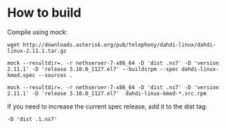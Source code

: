 # How to build

Compile using mock:

```
wget http://downloads.asterisk.org/pub/telephony/dahdi-linux/dahdi-linux-2.11.1.tar.gz

mock --resultdir=. -r nethserver-7-x86_64 -D 'dist .ns7' -D 'version 2.11.1' -D 'release 3.10.0_1127.el7' --buildsrpm --spec dahdi-linux-kmod.spec --sources .

mock --resultdir=. -r nethserver-7-x86_64 -D 'dist .ns7' -D 'version 2.11.1' -D 'release 3.10.0_1127.el7'  dahdi-linux-kmod-*.src.rpm
```

If you need to increase the current spec release, add it to the dist tag:
```
-D 'dist .1.ns7'
```
